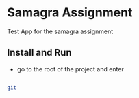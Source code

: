 # Samagra Assignment

Test App for the samagra assignment

## Install and Run

- go to the root of the project and enter

```sh

git 
```